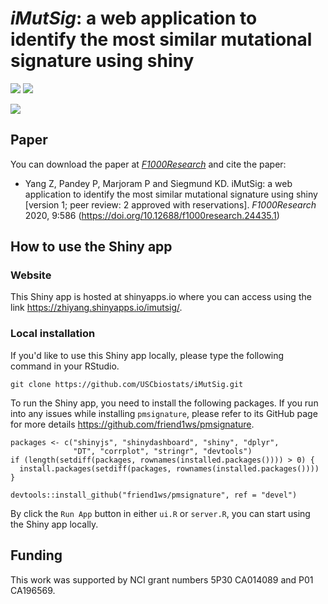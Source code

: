 # *iMutSig*: a web application to identify the most similar mutational signature using shiny

![](https://img.shields.io/badge/release%20version-1.0-green.svg)
[![](https://img.shields.io/badge/doi-10.12688/f1000research.24435-yellow.svg)](https://doi.org/10.12688/f1000research.24435.1)


![](https://f1000researchdata.s3.amazonaws.com/manuscripts/26954/c9347314-4bd6-4497-a9ff-219373b2409c_figure1.gif)

## Paper
You can download the paper at [*F1000Research*](https://doi.org/10.12688/f1000research.24435.1) and cite the paper:

- Yang Z, Pandey P, Marjoram P and Siegmund KD. iMutSig: a web application to identify the most similar mutational signature using shiny [version 1; peer review: 2 approved with reservations]. *F1000Research* 2020, 9:586 (https://doi.org/10.12688/f1000research.24435.1)

## How to use the Shiny app
### Website
This Shiny app is hosted at shinyapps.io where you can access using the link https://zhiyang.shinyapps.io/imutsig/. 

### Local installation
If you'd like to use this Shiny app locally, please type the following command in your RStudio. 

```
git clone https://github.com/USCbiostats/iMutSig.git
```

To run the Shiny app, you need to install the following packages. If you run into any issues while installing `pmsignature`, please refer to its GitHub page for more details https://github.com/friend1ws/pmsignature. 

```
packages <- c("shinyjs", "shinydashboard", "shiny", "dplyr", 
              "DT", "corrplot", "stringr", "devtools")
if (length(setdiff(packages, rownames(installed.packages()))) > 0) {
  install.packages(setdiff(packages, rownames(installed.packages())))  
}

devtools::install_github("friend1ws/pmsignature", ref = "devel")
```

By click the `Run App` button in either `ui.R` or `server.R`, you can start using the Shiny app locally. 

## Funding
This work was supported by NCI grant numbers 5P30 CA014089 and P01 CA196569.

